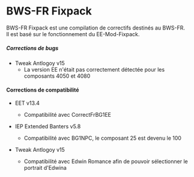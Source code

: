 # BWS-FR Fixpack

BWS-FR Fixpack est une compilation de correctifs destinés au BWS-FR.  
Il est basé sur le fonctionnement du EE-Mod-Fixpack.  

##### Corrections de bugs

- Tweak Antlogoy v15
  - La version EE n'était pas correctement détectée pour les composants 4050 et 4080

#### Corrections de compatibilité

- EET v13.4
  - Compatibilité avec CorrectFrBG1EE
  
- IEP Extended Banters v5.8
  - Compatibilité avec BG1NPC, le composant 25 est devenu le 100
  
- Tweak Antlogoy v15
  - Compatibilité avec Edwin Romance afin de pouvoir sélectionner le portrait d'Edwina